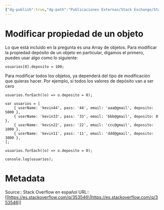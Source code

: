```yaml
---
{"dg-publish":true,"dg-path":"Publicaciones Externas/Stack Exchange/Stack Overflow en español/es.stackoverflow.com-353546.md","permalink":"/publicaciones-externas/stack-exchange/stack-overflow-en-espanol/es-stackoverflow-com-353546/","title":"Modificar propiedad de un objeto","hide":true,"noteIcon":"default","created":"2024-04-03T12:49:10.680-06:00","updated":"2024-04-05T16:43:56.592-06:00"}
---
```


# Modificar propiedad de un objeto

Lo que está incluido en la pregunta es una Array de objetos. Para modificar la propiedad depósito de un objeto en particular, digamos el primero, puedes usar algo como lo siguiente:

    usuarios[0].deposito = 100;

Para modificar todos los objetos, ya dependerá del tipo de modificación que quieras hacer. Por ejemplo, si todos los valores de depósito van a ser cero


    usuarios.forEach((o) => o.deposito = 0);

<!-- begin snippet: js hide: false console: true babel: false -->

<!-- language: lang-js -->

    var usuarios = [
        { userName: 'kevin44', pass: '44', email: 'aaa@gmail', deposito: 5000 },
        { userName: 'kevin33', pass: '33', email: 'bbb@gmail', deposito: 0 },
        { userName: 'kevin22', pass: '22', email: 'ccc@gmail', deposito: 1000 },
        { userName: 'kevin11', pass: '11', email: 'ddd@gmail', deposito: 3000 },
    ];

    usuarios.forEach((o) => o.deposito = 0);

    console.log(usuarios);

<!-- end snippet -->



# Metadata
Source:: Stack Overflow en español
URL:: [[https://es.stackoverflow.com/q/353546\|https://es.stackoverflow.com/q/353546]]

